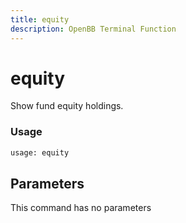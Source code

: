 ```yaml
---
title: equity
description: OpenBB Terminal Function
---
```


# equity

Show fund equity holdings.

### Usage 
```python
usage: equity
```

## Parameters

This command has no parameters


